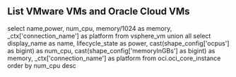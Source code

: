 

## List VMware VMs and Oracle Cloud VMs
select name,power, num_cpu, memory/1024 as memory, _ctx['connection_name'] as platform  from vsphere_vm
union all
select display_name as name, lifecycle_state as power, cast(shape_config['ocpus'] as bigint) as num_cpu, cast(shape_config['memoryInGBs'] as bigint) as memory, _ctx['connection_name'] as platform from oci.oci_core_instance
order by num_cpu desc




